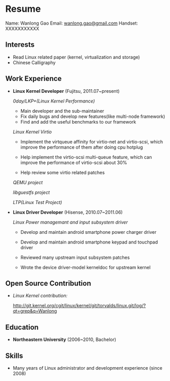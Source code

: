 Resume
======

Name: Wanlong Gao
Email: [wanlong.gao@gmail.com](mailto:wanlong.gao@gmail.com)
Handset: XXXXXXXXXXX

Interests
---------

*   Read Linux related paper (kernel, virtualization and storage)
*   Chinese Calligraphy

Work Experience
---------------

*   **Linux Kernel Developer** (Fujitsu, 2011.07~present)

    *0day/LKP+(Linux Kernel Performance)*

    -   Main developer and the sub-maintainer
    -   Fix daily bugs and develop new features(like multi-node framework)
    -   Find and add the useful benchmarks to our framework

    *Linux Kernel Virtio*

    -   Implement the virtqueue affinity for virtio-net and virtio-scsi, which
        improve the performance of them after doing cpu hotplug

    -   Help implement the virtio-scsi multi-queue feature, which can improve
        the performance of virtio-scsi about 30%

    -   Help review some virtio related patches

    *QEMU project*

    *libguestfs project*

    *LTP(Linux Test Project)*


*   **Linux Driver Developer** (Hisense, 2010.07~2011.06)

    *Linux Power managemant and input subsystem driver*

    - Develop and maintain android smartphone power charger driver

    - Develop and maintain android smartphone keypad and touchpad driver

    - Reviewed many upstream input subsystem patches

    - Wrote the device driver-model kerneldoc for upstream kernel


Open Source Contribution
-----------------------

*   *Linux Kernel contribution:*

    <http://git.kernel.org/cgit/linux/kernel/git/torvalds/linux.git/log/?qt=grep&q=Wanlong>

Education
---------

*   **Northeastern University** (2006~2010, Bachelor)


Skills
------

*   Many years of Linux administrator and development experience (since 2008)


